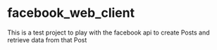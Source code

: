 # facebook_web_client
This is a test project to play with the facebook api to create Posts and retrieve data from that Post
